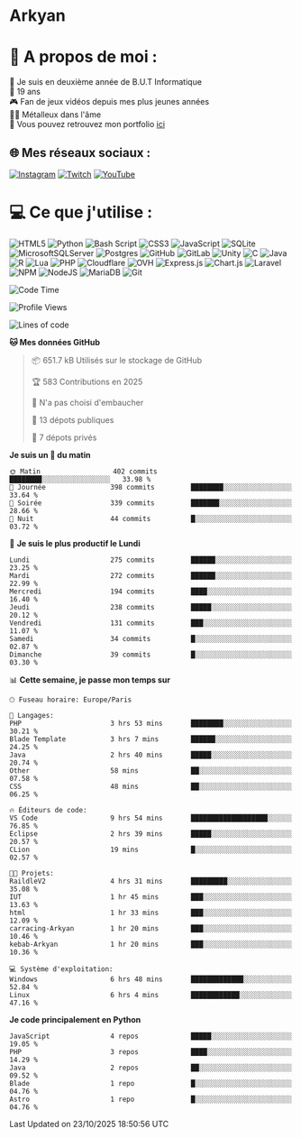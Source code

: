 # Arkyan
 # 💫 A propos de moi :
📖 Je suis en deuxième année de B.U.T Informatique  
🎂 19 ans  
🎮 Fan de jeux vidéos depuis mes plus jeunes années  
🤘🏻 Métalleux dans l'âme  
📕 Vous pouvez retrouvez mon portfolio [ici](https://arkyanportfolio.netlify.app/)

## 🌐 Mes réseaux sociaux :
[![Instagram](https://img.shields.io/badge/Instagram-%23E4405F.svg?logo=Instagram&logoColor=white)](https://instagram.com/arkyan25) [![Twitch](https://img.shields.io/badge/Twitch-%239146FF.svg?logo=Twitch&logoColor=white)](https://twitch.tv/arkyan_) [![YouTube](https://img.shields.io/badge/YouTube-%23FF0000.svg?logo=YouTube&logoColor=white)](https://youtube.com/@arkyan_) 

# 💻 Ce que j'utilise :
![HTML5](https://img.shields.io/badge/html5-%23E34F26.svg?style=for-the-badge&logo=html5&logoColor=white) ![Python](https://img.shields.io/badge/python-3670A0?style=for-the-badge&logo=python&logoColor=ffdd54) ![Bash Script](https://img.shields.io/badge/bash_script-%23121011.svg?style=for-the-badge&logo=gnu-bash&logoColor=white) ![CSS3](https://img.shields.io/badge/css3-%231572B6.svg?style=for-the-badge&logo=css3&logoColor=white) ![JavaScript](https://img.shields.io/badge/javascript-%23323330.svg?style=for-the-badge&logo=javascript&logoColor=%23F7DF1E) ![SQLite](https://img.shields.io/badge/sqlite-%2307405e.svg?style=for-the-badge&logo=sqlite&logoColor=white) ![MicrosoftSQLServer](https://img.shields.io/badge/Microsoft%20SQL%20Server-CC2927?style=for-the-badge&logo=microsoft%20sql%20server&logoColor=white) ![Postgres](https://img.shields.io/badge/postgres-%23316192.svg?style=for-the-badge&logo=postgresql&logoColor=white) ![GitHub](https://img.shields.io/badge/github-%23121011.svg?style=for-the-badge&logo=github&logoColor=white) ![GitLab](https://img.shields.io/badge/gitlab-%23181717.svg?style=for-the-badge&logo=gitlab&logoColor=white) ![Unity](https://img.shields.io/badge/unity-%23000000.svg?style=for-the-badge&logo=unity&logoColor=white)  ![C](https://img.shields.io/badge/c-%2300599C.svg?style=for-the-badge&logo=c&logoColor=white) ![Java](https://img.shields.io/badge/java-%23ED8B00.svg?style=for-the-badge&logo=openjdk&logoColor=white) ![R](https://img.shields.io/badge/r-%23276DC3.svg?style=for-the-badge&logo=r&logoColor=white)
![Lua](https://img.shields.io/badge/lua-%232C2D72.svg?style=for-the-badge&logo=lua&logoColor=white) ![PHP](https://img.shields.io/badge/php-%23777BB4.svg?style=for-the-badge&logo=php&logoColor=white) ![Cloudflare](https://img.shields.io/badge/Cloudflare-F38020?style=for-the-badge&logo=Cloudflare&logoColor=white) ![OVH](https://img.shields.io/badge/ovh-%23123F6D.svg?style=for-the-badge&logo=ovh&logoColor=#123F6D) ![Express.js](https://img.shields.io/badge/express.js-%23404d59.svg?style=for-the-badge&logo=express&logoColor=%2361DAFB) ![Chart.js](https://img.shields.io/badge/chart.js-F5788D.svg?style=for-the-badge&logo=chart.js&logoColor=white) ![Laravel](https://img.shields.io/badge/laravel-%23FF2D20.svg?style=for-the-badge&logo=laravel&logoColor=white) ![NPM](https://img.shields.io/badge/NPM-%23CB3837.svg?style=for-the-badge&logo=npm&logoColor=white) ![NodeJS](https://img.shields.io/badge/node.js-6DA55F?style=for-the-badge&logo=node.js&logoColor=white) ![MariaDB](https://img.shields.io/badge/MariaDB-003545?style=for-the-badge&logo=mariadb&logoColor=white) ![Git](https://img.shields.io/badge/git-%23F05033.svg?style=for-the-badge&logo=git&logoColor=white)

<!--START_SECTION:waka-->
![Code Time](http://img.shields.io/badge/Code%20Time-449%20hrs%2029%20mins-blue)

![Profile Views](http://img.shields.io/badge/Vues%20du%20profil-0-blue)

![Lines of code](https://img.shields.io/badge/Depuis%20Hello%20World%2C%20j%27ai%20%C3%A9crit-4.1%20million%20Lignes%20de%20code-blue)

**🐱 Mes données GitHub** 

> 📦 651.7 kB Utilisés sur le stockage de GitHub 
 > 
> 🏆 583 Contributions en 2025
 > 
> 🚫 N'a pas choisi d'embaucher
 > 
> 📜 13 dépots publiques 
 > 
> 🔑 7 dépots privés 
 > 
**Je suis un 🐤 du matin** 

```text
🌞 Matin                  402 commits         ████████░░░░░░░░░░░░░░░░░   33.98 % 
🌆 Journée                398 commits         ████████░░░░░░░░░░░░░░░░░   33.64 % 
🌃 Soirée                 339 commits         ███████░░░░░░░░░░░░░░░░░░   28.66 % 
🌙 Nuit                   44 commits          █░░░░░░░░░░░░░░░░░░░░░░░░   03.72 % 
```
📅 **Je suis le plus productif le Lundi** 

```text
Lundi                    275 commits         ██████░░░░░░░░░░░░░░░░░░░   23.25 % 
Mardi                    272 commits         ██████░░░░░░░░░░░░░░░░░░░   22.99 % 
Mercredi                 194 commits         ████░░░░░░░░░░░░░░░░░░░░░   16.40 % 
Jeudi                    238 commits         █████░░░░░░░░░░░░░░░░░░░░   20.12 % 
Vendredi                 131 commits         ███░░░░░░░░░░░░░░░░░░░░░░   11.07 % 
Samedi                   34 commits          █░░░░░░░░░░░░░░░░░░░░░░░░   02.87 % 
Dimanche                 39 commits          █░░░░░░░░░░░░░░░░░░░░░░░░   03.30 % 
```


📊 **Cette semaine, je passe mon temps sur** 

```text
🕑︎ Fuseau horaire: Europe/Paris

💬 Langages: 
PHP                      3 hrs 53 mins       ████████░░░░░░░░░░░░░░░░░   30.21 % 
Blade Template           3 hrs 7 mins        ██████░░░░░░░░░░░░░░░░░░░   24.25 % 
Java                     2 hrs 40 mins       █████░░░░░░░░░░░░░░░░░░░░   20.74 % 
Other                    58 mins             ██░░░░░░░░░░░░░░░░░░░░░░░   07.58 % 
CSS                      48 mins             ██░░░░░░░░░░░░░░░░░░░░░░░   06.25 % 

🔥 Éditeurs de code: 
VS Code                  9 hrs 54 mins       ███████████████████░░░░░░   76.85 % 
Eclipse                  2 hrs 39 mins       █████░░░░░░░░░░░░░░░░░░░░   20.57 % 
CLion                    19 mins             █░░░░░░░░░░░░░░░░░░░░░░░░   02.57 % 

🐱‍💻 Projets: 
RaildleV2                4 hrs 31 mins       █████████░░░░░░░░░░░░░░░░   35.08 % 
IUT                      1 hr 45 mins        ███░░░░░░░░░░░░░░░░░░░░░░   13.63 % 
html                     1 hr 33 mins        ███░░░░░░░░░░░░░░░░░░░░░░   12.09 % 
carracing-Arkyan         1 hr 20 mins        ███░░░░░░░░░░░░░░░░░░░░░░   10.46 % 
kebab-Arkyan             1 hr 20 mins        ███░░░░░░░░░░░░░░░░░░░░░░   10.36 % 

💻 Système d'exploitation: 
Windows                  6 hrs 48 mins       █████████████░░░░░░░░░░░░   52.84 % 
Linux                    6 hrs 4 mins        ████████████░░░░░░░░░░░░░   47.16 % 
```

**Je code principalement en Python** 

```text
JavaScript               4 repos             █████░░░░░░░░░░░░░░░░░░░░   19.05 % 
PHP                      3 repos             ████░░░░░░░░░░░░░░░░░░░░░   14.29 % 
Java                     2 repos             ██░░░░░░░░░░░░░░░░░░░░░░░   09.52 % 
Blade                    1 repo              █░░░░░░░░░░░░░░░░░░░░░░░░   04.76 % 
Astro                    1 repo              █░░░░░░░░░░░░░░░░░░░░░░░░   04.76 % 
```




 Last Updated on 23/10/2025 18:50:56 UTC
<!--END_SECTION:waka-->

<!--START_SECTION:SHOW_PROJECTS-->
<!--END_SECTION:SHOW_PROJECTS-->

<!--START_SECTION:SHOW_LINES_OF_CODE-->
<!--END_SECTION:SHOW_LINES_OF_CODE-->

<!--START_SECTION:SHOW_TOTAL_CODE_TIME-->
<!--END_SECTION:SHOW_TOTAL_CODE_TIME-->

<!--START_SECTION:SHOW_PROFILE_VIEWS-->
<!--END_SECTION:SHOW_PROFILE_VIEWS-->

<!--START_SECTION:SHOW_COMMIT-->
<!--END_SECTION:SHOW_COMMIT-->

<!--START_SECTION:SHOW_DAYS_OF_WEEK-->
<!--END_SECTION:SHOW_DAYS_OF_WEEK-->

<!--START_SECTION:SHOW_LANGUAGE-->
<!--END_SECTION:SHOW_LANGUAGE-->

<!--START_SECTION:SHOW_TIMEZONE-->
<!--END_SECTION:SHOW_TIMEZONE-->

<!--START_SECTION:SHOW_LANGUAGE_PER_REPO-->
<!--END_SECTION:SHOW_LANGUAGE_PER_REPO-->

<!--START_SECTION:SHOW_SHORT_INFO-->
<!--END_SECTION:SHOW_SHORT_INFO-->
